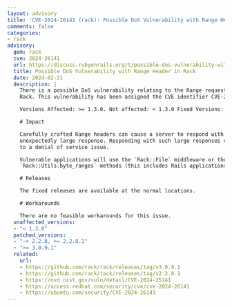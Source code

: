 ```yaml
---
layout: advisory
title: 'CVE-2024-26141 (rack): Possible DoS Vulnerability with Range Header in Rack'
comments: false
categories:
- rack
advisory:
  gem: rack
  cve: 2024-26141
  url: https://discuss.rubyonrails.org/t/possible-dos-vulnerability-with-range-header-in-rack/84944
  title: Possible DoS Vulnerability with Range Header in Rack
  date: 2024-02-21
  description: |
    There is a possible DoS vulnerability relating to the Range request header in
    Rack. This vulnerability has been assigned the CVE identifier CVE-2024-26141.

    Versions Affected: >= 1.3.0. Not affected: < 1.3.0 Fixed Versions: 3.0.9.1, 2.2.8.1

    # Impact

    Carefully crafted Range headers can cause a server to respond with an
    unexpectedly large response. Responding with such large responses could lead
    to a denial of service issue.

    Vulnerable applications will use the `Rack::File` middleware or the
    `Rack::Utils.byte_ranges` methods (this includes Rails applications).

    # Releases

    The fixed releases are available at the normal locations.

    # Workarounds

    There are no feasible workarounds for this issue.
  unaffected_versions:
  - "< 1.3.0"
  patched_versions:
  - "~> 2.2.8, >= 2.2.8.1"
  - ">= 3.0.9.1"
  related:
    url:
    - https://github.com/rack/rack/releases/tag/v3.0.9.1
    - https://github.com/rack/rack/releases/tag/v2.2.8.1
    - https://nvd.nist.gov/vuln/detail/CVE-2024-25141
    - https://access.redhat.com/security/cve/cve-2024-26141
    - https://ubuntu.com/security/CVE-2024-26141
---
```

